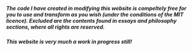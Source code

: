 
##### The code I have created in modifying this website is compeltely free for you to use and transform as you wish (under the conditions of the MIT licence). Excluded are the contents found in essays and philosophy sections, where all rights are reserved.

##### This website is very much a work in progress still!
